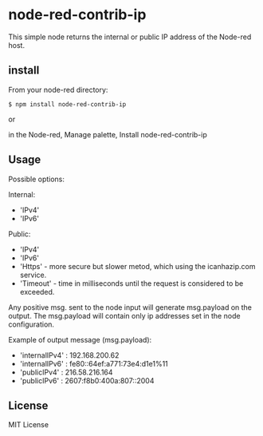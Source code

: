 # node-red-contrib-ip

This simple node returns the internal or public IP address of the Node-red host.

## install

From your node-red directory:
```
$ npm install node-red-contrib-ip
```
or

in the Node-red, Manage palette, Install node-red-contrib-ip

## Usage



Possible options:

Internal:

* 'IPv4'
* 'IPv6'

Public:

* 'IPv4'
* 'IPv6'
* 'Https' - more secure but slower metod, which using the icanhazip.com service.
* 'Timeout' - time in milliseconds until the request is considered to be exceeded.

Any positive msg. sent to the node input will generate msg.payload on the output. The msg.payload will contain only ip addresses set in the node configuration.

Example of output message (msg.payload):

* 'internalIPv4' : 192.168.200.62
* 'internalIPv6' : fe80::64ef:a771:73e4:d1e1%11
* 'publicIPv4' : 216.58.216.164
* 'publicIPv6' : 2607:f8b0:400a:807::2004

## License

MIT License
